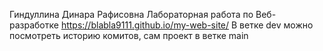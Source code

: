 Гиндуллина Динара Рафисовна
Лабораторная работа по Веб-разработке https://blabla9111.github.io/my-web-site/
В ветке dev можно посмотреть историю комитов, сам проект в ветке main
